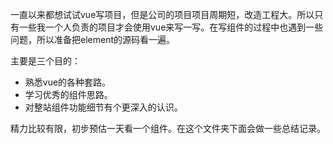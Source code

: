 一直以来都想试试vue写项目，但是公司的项目项目周期短，改造工程大。所以只有一些我一个人负责的项目才会使用vue来写一写。在写组件的过程中也遇到一些问题，所以准备把element的源码看一遍。

主要是三个目的：
* 熟悉vue的各种套路。
* 学习优秀的组件思路。
* 对整站组件功能细节有个更深入的认识。

精力比较有限，初步预估一天看一个组件。在这个文件夹下面会做一些总结记录。

